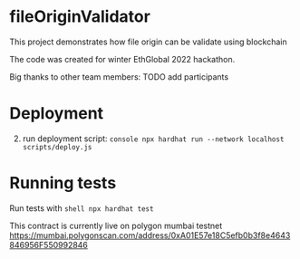 # fileOriginValidator

This project demonstrates how file origin can be validate using blockchain

The code was created for winter EthGlobal 2022 hackathon.

Big thanks to other team members: TODO add participants

# Deployment
2) run deployment script: ```console npx hardhat run --network localhost scripts/deploy.js```

# Running tests
Run tests with ```shell npx hardhat test```

This contract is currently live on polygon mumbai testnet
https://mumbai.polygonscan.com/address/0xA01E57e18C5efb0b3f8e4643846956F550992846
